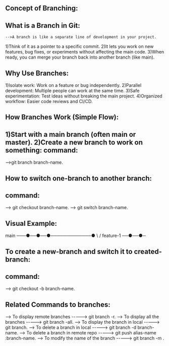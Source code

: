 Concept of Branching:
---------------------


What is a Branch in Git:
-----------------------
	-->A branch is like a separate line of development in your project.

1)Think of it as a pointer to a specific commit.
2)It lets you work on new features, bug fixes, or experiments without affecting the main code.
3)When ready, you can merge your branch back into another branch (like main).

Why Use Branches:
-----------------

1)Isolate work: Work on a feature or bug independently.
2)Parallel development: Multiple people can work at the same time.
3)Safe experimentation: Test ideas without breaking the main project.
4)Organized workflow: Easier code reviews and CI/CD.


How Branches Work (Simple Flow):
--------------------------------

1)Start with a main branch (often main or master).
2)Create a new branch to work on something:
command:
---------
-->git branch branch-name.

How to switch one-branch to another branch:
-------------------------------------------
command:
-------
--> git checkout branch-name.
--> git switch branch-name.

Visual Example:
---------------

main ───●──●──●─────────────●
          \                 /
           feature-1 ──●──●─


To create a new-branch and switch it to created-branch:
-------------------------------------------------------
command:
--------
--> git checkout -b branch-name.

Related Commands to branches:
-----------------------------
--> To display remote branches                          -----> git branch -r.
--> To display all the branches                         -----> git branch -all.
--> To display the branch in local                      -----> git branch.
--> To delete a branch in local                         -----> git branch -d branch-name.
--> To delete a branch in remote repo                   -----> git push alias-name :branch-name.
--> To modify the name of the branch                    -----> git branch -m <old-name> <new-name>.

